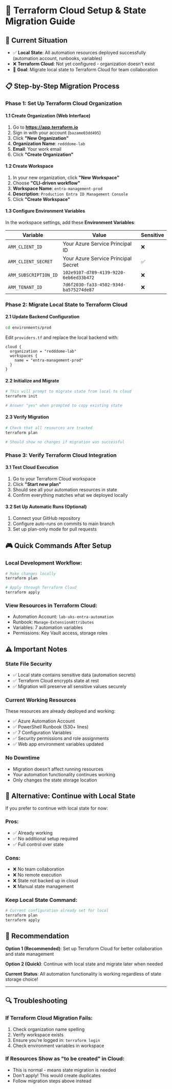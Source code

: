 # 🔄 **Terraform Cloud Setup & State Migration Guide**

## 🎯 **Current Situation**

- ✅ **Local State**: All automation resources deployed successfully (automation account, runbooks, variables)
- ❌ **Terraform Cloud**: Not yet configured - organization doesn't exist
- 🎯 **Goal**: Migrate local state to Terraform Cloud for team collaboration

## 📋 **Step-by-Step Migration Process**

### **Phase 1: Set Up Terraform Cloud Organization**

#### **1.1 Create Organization (Web Interface)**
1. Go to **https://app.terraform.io**
2. Sign in with your account (`bazame03dd495`)
3. Click **"New Organization"**
4. **Organization Name**: `redddome-lab`
5. **Email**: Your work email
6. Click **"Create Organization"**

#### **1.2 Create Workspace**
1. In your new organization, click **"New Workspace"**
2. Choose **"CLI-driven workflow"**
3. **Workspace Name**: `entra-management-prod`
4. **Description**: `Production Entra ID Management Console`
5. Click **"Create Workspace"**

#### **1.3 Configure Environment Variables**
In the workspace settings, add these **Environment Variables**:

| Variable | Value | Sensitive |
|----------|-------|-----------|
| `ARM_CLIENT_ID` | Your Azure Service Principal ID | ❌ |
| `ARM_CLIENT_SECRET` | Your Azure Service Principal Secret | ✅ |
| `ARM_SUBSCRIPTION_ID` | `102e9107-d789-4139-9220-6eb6ed33b472` | ❌ |
| `ARM_TENANT_ID` | `7d6f2030-fa33-4502-934d-ba575274de87` | ❌ |

### **Phase 2: Migrate Local State to Terraform Cloud**

#### **2.1 Update Backend Configuration**
```bash
cd environments/prod
```

Edit `providers.tf` and replace the local backend with:
```hcl
cloud {
  organization = "redddome-lab"
  workspaces {
    name = "entra-management-prod"
  }
}
```

#### **2.2 Initialize and Migrate**
```bash
# This will prompt to migrate state from local to cloud
terraform init

# Answer "yes" when prompted to copy existing state
```

#### **2.3 Verify Migration**
```bash
# Check that all resources are tracked
terraform plan

# Should show no changes if migration was successful
```

### **Phase 3: Verify Terraform Cloud Integration**

#### **3.1 Test Cloud Execution**
1. Go to your Terraform Cloud workspace
2. Click **"Start new plan"**
3. Should see all your automation resources in state
4. Confirm everything matches what we deployed locally

#### **3.2 Set Up Automatic Runs (Optional)**
1. Connect your GitHub repository
2. Configure auto-runs on commits to main branch
3. Set up plan-only mode for pull requests

## 🎮 **Quick Commands After Setup**

### **Local Development Workflow:**
```bash
# Make changes locally
terraform plan

# Apply through Terraform Cloud
terraform apply
```

### **View Resources in Terraform Cloud:**
- Automation Account: `lab-uks-entra-automation`
- Runbook: `Manage-ExtensionAttributes`
- Variables: 7 automation variables
- Permissions: Key Vault access, storage roles

## ⚠️ **Important Notes**

### **State File Security**
- ✅ Local state contains sensitive data (automation secrets)
- ✅ Terraform Cloud encrypts state at rest
- ✅ Migration will preserve all sensitive values securely

### **Current Working Resources**
These resources are already deployed and working:
- ✅ Azure Automation Account
- ✅ PowerShell Runbook (530+ lines)
- ✅ 7 Configuration Variables
- ✅ Security permissions and role assignments
- ✅ Web app environment variables updated

### **No Downtime**
- Migration doesn't affect running resources
- Your automation functionality continues working
- Only changes the state storage location

## 🚨 **Alternative: Continue with Local State**

If you prefer to continue with local state for now:

### **Pros:**
- ✅ Already working
- ✅ No additional setup required
- ✅ Full control over state

### **Cons:**
- ❌ No team collaboration
- ❌ No remote execution
- ❌ State not backed up in cloud
- ❌ Manual state management

### **Keep Local State Command:**
```bash
# Current configuration already set for local
terraform plan
terraform apply
```

## 🎯 **Recommendation**

**Option 1 (Recommended)**: Set up Terraform Cloud for better collaboration and state management

**Option 2 (Quick)**: Continue with local state and migrate later when needed

**Current Status**: All automation functionality is working regardless of state storage choice!

---

## 🔍 **Troubleshooting**

### **If Terraform Cloud Migration Fails:**
1. Check organization name spelling
2. Verify workspace exists
3. Ensure you're logged in: `terraform login`
4. Check environment variables in workspace

### **If Resources Show as "to be created" in Cloud:**
- This is normal - means state migration is needed
- Don't apply! This would create duplicates
- Follow migration steps above instead 